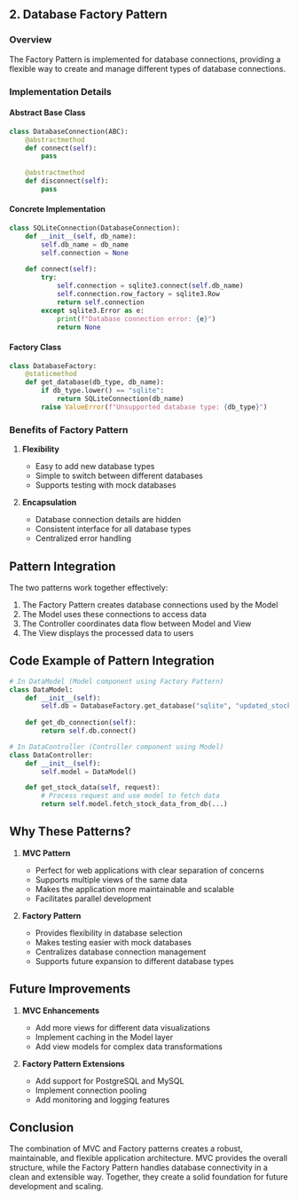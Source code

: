 ## 2. Database Factory Pattern

### Overview
The Factory Pattern is implemented for database connections, providing a flexible way to create and manage different types of database connections.

### Implementation Details

#### Abstract Base Class
```python
class DatabaseConnection(ABC):
    @abstractmethod
    def connect(self):
        pass
    
    @abstractmethod
    def disconnect(self):
        pass
```

#### Concrete Implementation
```python
class SQLiteConnection(DatabaseConnection):
    def __init__(self, db_name):
        self.db_name = db_name
        self.connection = None
    
    def connect(self):
        try:
            self.connection = sqlite3.connect(self.db_name)
            self.connection.row_factory = sqlite3.Row
            return self.connection
        except sqlite3.Error as e:
            print(f"Database connection error: {e}")
            return None
```

#### Factory Class
```python
class DatabaseFactory:
    @staticmethod
    def get_database(db_type, db_name):
        if db_type.lower() == "sqlite":
            return SQLiteConnection(db_name)
        raise ValueError(f"Unsupported database type: {db_type}")
```

### Benefits of Factory Pattern
1. **Flexibility**
   - Easy to add new database types
   - Simple to switch between different databases
   - Supports testing with mock databases

2. **Encapsulation**
   - Database connection details are hidden
   - Consistent interface for all database types
   - Centralized error handling

## Pattern Integration

The two patterns work together effectively:
1. The Factory Pattern creates database connections used by the Model
2. The Model uses these connections to access data
3. The Controller coordinates data flow between Model and View
4. The View displays the processed data to users

## Code Example of Pattern Integration
```python
# In DataModel (Model component using Factory Pattern)
class DataModel:
    def __init__(self):
        self.db = DatabaseFactory.get_database("sqlite", "updated_stocks_database.db")
    
    def get_db_connection(self):
        return self.db.connect()

# In DataController (Controller component using Model)
class DataController:
    def __init__(self):
        self.model = DataModel()

    def get_stock_data(self, request):
        # Process request and use model to fetch data
        return self.model.fetch_stock_data_from_db(...)
```

## Why These Patterns?

1. **MVC Pattern**
   - Perfect for web applications with clear separation of concerns
   - Supports multiple views of the same data
   - Makes the application more maintainable and scalable
   - Facilitates parallel development

2. **Factory Pattern**
   - Provides flexibility in database selection
   - Makes testing easier with mock databases
   - Centralizes database connection management
   - Supports future expansion to different database types

## Future Improvements

1. **MVC Enhancements**
   - Add more views for different data visualizations
   - Implement caching in the Model layer
   - Add view models for complex data transformations

2. **Factory Pattern Extensions**
   - Add support for PostgreSQL and MySQL
   - Implement connection pooling
   - Add monitoring and logging features

## Conclusion
The combination of MVC and Factory patterns creates a robust, maintainable, and flexible application architecture. MVC provides the overall structure, while the Factory Pattern handles database connectivity in a clean and extensible way. Together, they create a solid foundation for future development and scaling.

